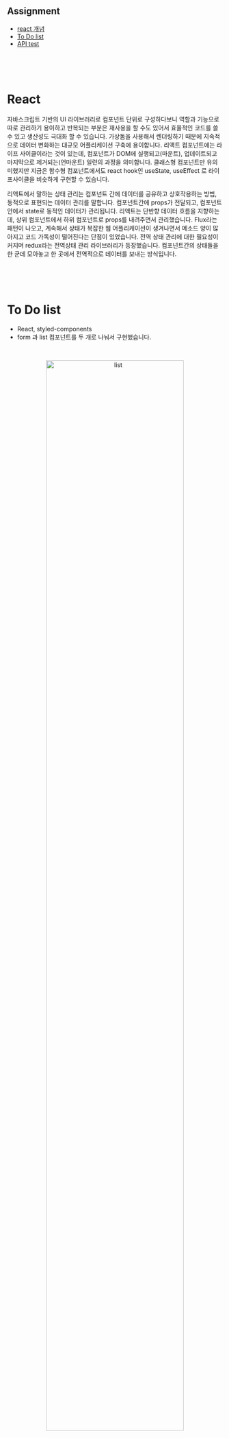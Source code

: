 ## Assignment

- [react 개념](#React) 
- [To Do list](#To-Do-list)
- [API test](#API-test)

<br/>
<br/>
<br/>

# React 

자바스크립트 기반의 UI 라이브러리로 컴포넌트 단위로 구성하다보니 역할과 기능으로 따로 관리하기 용이하고 반복되는 부분은 재사용을 할 수도 있어서 효율적인 코드를 쓸 수 있고 생산성도 극대화 할 수 있습니다. 가상돔을 사용해서 렌더링하기 때문에 지속적으로 데이터 변화하는 대규모 어플리케이션 구축에 용이합니다. 리액트 컴포넌트에는 라이프 사이클이라는 것이 있는데, 컴포넌트가 DOM에 실행되고(마운트), 업데이트되고 마지막으로 제거되는(언마운트) 일련의 과정을 의미합니다. 클래스형 컴포넌트만 유의미했지만 지금은 함수형 컴포넌트에서도 react hook인 useState, useEffect 로 라이프사이클을 비슷하게 구현할 수 있습니다. 

리액트에서 말하는 상태 관리는 컴포넌트 간에 데이터를 공유하고 상호작용하는 방법, 동적으로 표현되는 데이터 관리를 말합니다. 컴포넌트간에 props가 전달되고, 컴포넌트 안에서 state로 동적인 데이터가 관리됩니다. 리액트는 단반향 데이터 흐름을 지향하는데, 상위 컴포넌트에서 하위 컴포넌트로 props를 내려주면서 관리했습니다. Flux라는 패턴이 나오고, 계속해서 상태가 복잡한 웹 어플리케이션이 생겨나면서 메소드 양이 많아지고 코드 가독성이 떨어진다는 단점이 있었습니다. 전역 상태 관리에 대한 필요성이 커지며 redux라는 전역상태 관리 라이브러리가 등장했습니다. 컴포넌트간의 상태들을 한 군데 모아놓고 한 곳에서 전역적으로 데이터를 보내는 방식입니다. 

<br/>
<br/>
<br/>



# To Do list
- React, styled-components
- form 과 list 컴포넌트를 두 개로 나눠서 구현했습니다.

<br/>

<p align="center" >
<img src="https://blog.kakaocdn.net/dn/bnOC7t/btrBcdwj7ij/BuUEg0TXZM5kMjKj760jqK/img.gif" alt="list" width="80%" >
</p>

<br/>
<br/>


# API test 
-- React, styled-components, Axios
- `get` method를 사용하여 user list 데이터를 가지고 왔습니다. 
- 두 페이지 모두 가지고 왔고, info 버튼을 누르면 해당 user의 이름을 확인할 수 있습니다. 
- 특정 모바일 사이즈로 넘어가면 레이아웃이 변경됩니다. 

<br/>
<p align="center" >
<img src="https://blog.kakaocdn.net/dn/bldLaA/btrBaQ2UfOo/FXebjjeKVE7OE78BQ6Cf51/img.gif" alt="list" width="80%" >
</p>

<br/>
<br/>
<br/>
<br/>



### 실행 방법

    npm install
    npm start
   

<br/>
<br/>
<br/>
<br/>


